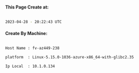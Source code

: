 
   
#### This Page Create at:

```bash

2023-04-28 - 20:22:43 UTC

```

#### Create By Machine:

```bash

Host Name : fv-az449-238

platform  : Linux-5.15.0-1036-azure-x86_64-with-glibc2.35

Ip Local  : 10.1.0.134

```

